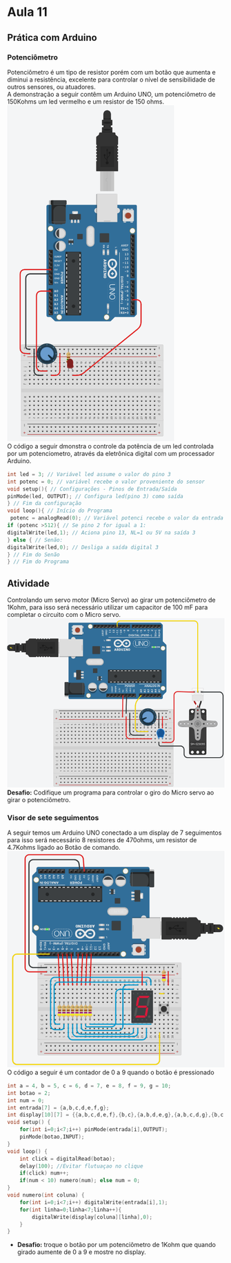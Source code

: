 # Aula 11

## Prática com Arduino
### Potenciômetro
Potenciômetro é um tipo de resistor porém com um botão que aumenta e diminui a resistência, excelente para controlar o nível de sensibilidade de outros sensores, ou atuadores.
<br>A demonstração a seguir contêm um Arduino UNO, um potenciômetro de 150Kohms um led vermelho e um resistor de 150 ohms.
<br>![potenciometro](./print1.png)
<br>O código a seguir dmonstra o controle da potência de um led controlada por um potenciometro, através da eletrônica digital com um processador Arduino.
```c
int led = 3; // Variável led assume o valor do pino 3
int potenc = 0; // variável recebe o valor proveniente do sensor
void setup(){ // Configurações - Pinos de Entrada/Saída
pinMode(led, OUTPUT); // Configura led(pino 3) como saída
} // Fim da configuração
void loop(){ // Início do Programa
 potenc = analogRead(0); // Variável potenci recebe o valor da entrada A0
if (potenc >512){ // Se pino 2 for igual a 1:
digitalWrite(led,1); // Aciona pino 13, NL=1 ou 5V na saída 3
} else { // Senão:
digitalWrite(led,0); // Desliga a saída digital 3
} // Fim do Senão
} // Fim do Programa
```

## Atividade
Controlando um servo motor (Micro Servo) ao girar um potenciômetro de 1Kohm, para isso será necessário utilizar um capacitor de 100 mF para completar o circuito com o Micro servo.
<br>![Micro servo](./print2.png)
<br> **Desafio:** Codifique um programa para controlar o giro do Micro servo ao girar o potenciômetro.

### Visor de sete seguimentos
A seguir temos um Arduino UNO conectado a um display de 7 seguimentos para isso será necessário 8 resistores de 470ohms, um resistor de 4.7Kohms ligado ao Botão de comando.
<br>![Micro servo](./print3.png)
<br>O código a seguir é um contador de 0 a 9 quando o botão é pressionado
```c
int a = 4, b = 5, c = 6, d = 7, e = 8, f = 9, g = 10;
int botao = 2;
int num = 0;
int entrada[7] = {a,b,c,d,e,f,g};
int display[10][7] = {{a,b,c,d,e,f},{b,c},{a,b,d,e,g},{a,b,c,d,g},{b,c,f,g},{a,c,d,f,g},{a,c,d,e,f,g},{a,b,c},{a,b,c,d,e,f,g},{a,b,c,f,g}};
void setup() {
	for(int i=0;i<7;i++) pinMode(entrada[i],OUTPUT);
	pinMode(botao,INPUT);
}
void loop() {
	int click = digitalRead(botao);
	delay(100); //Evitar flutuaçao no clique
	if(click) num++;
	if(num < 10) numero(num); else num = 0;
}
void numero(int coluna) {
	for(int i=0;i<7;i++) digitalWrite(entrada[i],1);
	for(int linha=0;linha<7;linha++){
		digitalWrite(display[coluna][linha],0);
	}
}
```
- **Desafio:** troque o botão por um potenciômetro de 1Kohm que quando girado aumente de 0 a 9 e mostre no display.